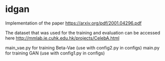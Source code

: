 # idgan

Implementation of the paper https://arxiv.org/pdf/2001.04296.pdf


The dataset that was used for the training and evaluation can be accessed here http://mmlab.ie.cuhk.edu.hk/projects/CelebA.html


main_vae.py for training Beta-Vae (use with config2.py in configs)
main.py for training GAN (use with config1.py in configs)
